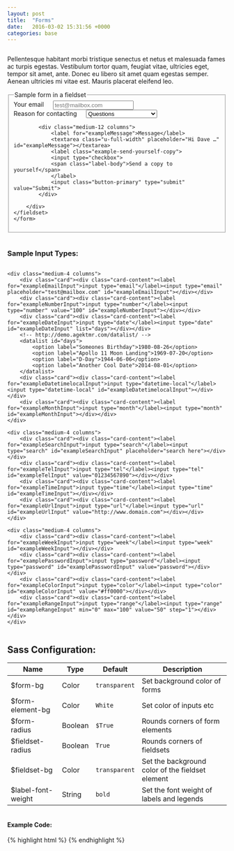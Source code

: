 ```yaml
---
layout: post
title:  "Forms"
date:   2016-03-02 15:31:56 +0000
categories: base
---
```


<div class="row column">
    <p>Pellentesque habitant morbi tristique senectus et netus et malesuada fames ac turpis egestas. Vestibulum tortor quam, feugiat vitae, ultricies eget, tempor sit amet, ante. Donec eu libero sit amet quam egestas semper. Aenean ultricies mi vitae est. Mauris placerat eleifend leo.</p>
</div>

<div id="form_example">
<div class="row column">
    <form>
    <fieldset>
    <legend>Sample form in a fieldset</legend>
        <div class="row">
            <div class="medium-6 columns">
                <label for="exampleEmailInput">Your email</label>
                <input type="email" placeholder="test@mailbox.com" id="exampleEmailInput">
            </div>
            <div class="medium-6 columns">
                <label for="exampleRecipientInput">Reason for contacting</label>
                <select class="u-full-width">
                <option value="Option 1">Questions</option>
                <option value="Option 2">Admiration</option>
                <option value="Option 3">Can I get your number?</option>
                </select>
            </div>

            <div class="medium-12 columns">
                <label for="exampleMessage">Message</label>
                <textarea class="u-full-width" placeholder="Hi Dave …" id="exampleMessage"></textarea>
                <label class="example-send-yourself-copy">
                <input type="checkbox">
                <span class="label-body">Send a copy to yourself</span>
                </label>
                <input class="button-primary" type="submit" value="Submit">
            </div>

        </div>
    </fieldset>
    </form>
</div>
</div>

<div class="row">
    <div class="small-12 columns">
        <h3>Sample Input Types:</h3>
    </div>

    <div class="medium-4 columns">
        <div class="card"><div class="card-content"><label for="exampleEmailInput">input type="email"</label><input type="email" placeholder="test@mailbox.com" id="exampleEmailInput"></div></div>
        <div class="card"><div class="card-content"><label for="exampleNumberInput">input type="number"</label><input type="number" value="100" id="exampleNumberInput"></div></div>
        <div class="card"><div class="card-content"><label for="exampleDateInput">input type="date"</label><input type="date" id="exampleDateInput" list="days"></div></div>
        <!-- http://demo.agektmr.com/datalist/ -->
        <datalist id="days">
            <option label="Someones Birthday">1980-08-26</option>
            <option label="Apollo 11 Moon Landing">1969-07-20</option>
            <option label="D-Day">1944-06-06</option>
            <option label="Another Cool Date">2014-08-01</option>
        </datalist>
        <div class="card"><div class="card-content"><label for="exampleDatetimelocalInput">input type="datetime-local"</label><input type="datetime-local" id="exampleDatetimelocalInput"></div></div>
        <div class="card"><div class="card-content"><label for="exampleMonthInput">input type="month"</label><input type="month" id="exampleMonthInput"></div></div>
    </div>

    <div class="medium-4 columns">
        <div class="card"><div class="card-content"><label for="exampleSearchInput">input type="search"</label><input type="search" id="exampleSearchInput" placeholder="search here"></div></div>
        <div class="card"><div class="card-content"><label for="exampleTelInput">input type="tel"</label><input type="tel" id="exampleTelInput" value="01234567890"></div></div>
        <div class="card"><div class="card-content"><label for="exampleTimeInput">input type="time"</label><input type="time" id="exampleTimeInput"></div></div>
        <div class="card"><div class="card-content"><label for="exampleUrlInput">input type="url"</label><input type="url" id="exampleUrlInput" value="http://www.domain.com"></div></div>
    </div>

    <div class="medium-4 columns">
        <div class="card"><div class="card-content"><label for="exampleWeekInput">input type="week"</label><input type="week" id="exampleWeekInput"></div></div>
        <div class="card"><div class="card-content"><label for="examplePasswordInput">input type="password"</label><input type="password" id="examplePasswordInput" value="password"></div></div>
        <div class="card"><div class="card-content"><label for="exampleColorInput">input type="color"</label><input type="color" id="exampleColorInput" value="#ff0000"></div></div>
        <div class="card"><div class="card-content"><label for="exampleRangeInput">input type="range"</label><input type="range" id="exampleRangeInput" min="0" max="100" value="50" step="1"></div></div>
    </div>
</div>

<div class="row column">
    <h2>Sass Configuration:</h2>
    <table>
        <thead>
            <tr>
                <th>Name</th>
                <th>Type</th>
                <th>Default</th>
                <th>Description</th>
            </tr>
        </thead>
        <tbody>
            <tr>
                <td>$form-bg</td>
                <td>Color</td>
                <td><code>transparent</code></td>
                <td>Set background color of forms</td>
            </tr>
            <tr>
                <td>$form-element-bg</td>
                <td>Color</td>
                <td><code>White</code></td>
                <td>Set color of inputs etc</td>
            </tr>
            <tr>
                <td>$form-radius</td>
                <td>Boolean</td>
                <td><code>$True</code></td>
                <td>Rounds corners of form elements</td>
            </tr>
            <tr>
                <td>$fieldset-radius</td>
                <td>Boolean</td>
                <td><code>True</code></td>
                <td>Rounds corners of fieldsets</td>
            </tr>
            <tr>
                <td>$fieldset-bg</td>
                <td>Color</td>
                <td><code>transparent</code></td>
                <td>Set the background color of the fieldset element</td>
            </tr>
            <tr>
                <td>$label-font-weight</td>
                <td>String</td>
                <td><code>bold</code></td>
                <td>Set the font weight of labels and legends</td>
            </tr>
        </tbody>
    </table>
</div>

<div class="row column">
<h4>Example Code:</h4>
{% highlight html %}
<!-- Form Elements: -->
{% endhighlight %}
</div>